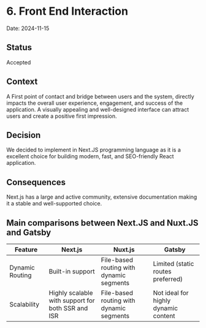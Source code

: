 # 6. Front End Interaction

Date: 2024-11-15

## Status

Accepted

## Context

A First point of contact and bridge between users and the system, directly impacts the overall user experience, engagement, and success of the application. A visually appealing and well-designed interface can attract users and create a positive first impression.

## Decision

We decided to implement in Next.JS programming language as it is a excellent choice for building modern, fast, and SEO-friendly React application.

## Consequences

Next.js has a large and active community, extensive documentation making it a stable and well-supported choice.


                            
<!DOCTYPE html>
<html lang="en">
<body>
    <h2>Main comparisons between Next.JS and Nuxt.JS and Gatsby</h2>
    <table>
        <thead>
            <tr>
                <th>Feature</th>
                <th>Next.js</th>
                <th>Nuxt.js</th>
                <th>Gatsby</th>
            </tr>
        </thead>
        <tbody>
            <tr>
                <td>Dynamic Routing</td>
                <td>Built-in support</td>
                <td>File-based routing with dynamic segments</td>
                <td>Limited (static routes preferred)</td>
            </tr>
            <tr>
                <td>Scalability</td>
                <td>Highly scalable with support for both SSR and ISR</td>
                <td>File-based routing with dynamic segments</td>
                <td>Not ideal for highly dynamic content</td>
            </tr>
        </tbody>
    </table>
</body>
</html>
